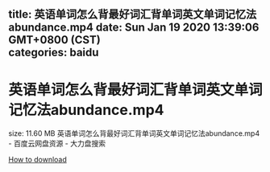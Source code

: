 
title: 英语单词怎么背最好词汇背单词英文单词记忆法abundance.mp4
date: Sun Jan 19 2020 13:39:06 GMT+0800 (CST)    
categories: baidu
---

# 英语单词怎么背最好词汇背单词英文单词记忆法abundance.mp4
size: 11.60 MB
 英语单词怎么背最好词汇背单词英文单词记忆法abundance.mp4 - 百度云网盘资源 - 大力盘搜索
 

[How to download](https://bpcam.bemobtrk.com/go/2ceec3aa-1ca2-46d6-b9ff-aaa5c184517c?jno=279)